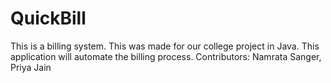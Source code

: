 # QuickBill
This is a billing system.
This was made for our college project in Java.
This application will automate the billing process.
Contributors:
 Namrata Sanger, Priya Jain

